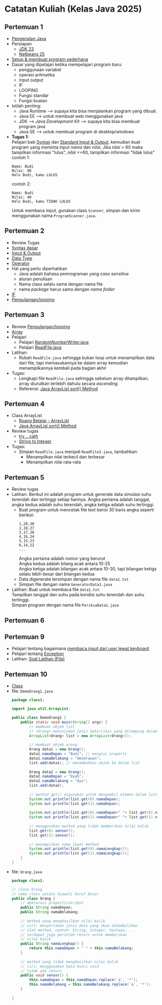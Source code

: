 # Catatan Kuliah (Kelas Java 2025)

## Pertemuan 1
- [Pengenalan Java](docs/01-intro.md)
- Persiapan
  - [JDK 23](https://download.oracle.com/java/23/latest/jdk-23_windows-x64_bin.exe)
  - [Netbeans 25](https://downloads.apache.org/netbeans/netbeans-installers/25/Apache-NetBeans-25-bin-windows-x64.exe.sha512)
- [Setup & membuat program sederhana](docs/02-setup.md)
- Dasar yang dipelajari ketika mempelajari program baru:
  - penggunaan variabel
  - operasi aritmatika
  - input output
  - IF
  - LOOPING
  - Fungsi standar
  - Fungsi buatan
- Istilah penting:
  - Java Runtime --> supaya kita bisa menjalankan program yang dibuat.
  - Java EE --> untuk membuat web menggunakan java
  - JDK --> _Java Development Kit_ --> supaya kita bisa membuat program java 
  - Java SE --> untuk membuat program di desktop/windows
- **Tugas 1:**\
  Pelajari bab [Syntax](docs/03-syntax.md) dan [Standard Input & Output](docs/04-input-output.md), kemudian buat program yang  meminta input _nama_ dan _nilai_. Jika _nilai_ > 60 maka tampilkan informasi "lulus", _nilai_ <=60, tampilkan informasi "tidak lulus"\
    contoh 1:
    ```
    Nama: Budi
    Nilai: 80
    Halo Budi, kamu LULUS
    ```
    contoh 2:
    ```
    Nama: Budi
    Nilai: 40
    Halo Budi, kamu TIDAK LULUS
    ```
    Untuk membaca input, gunakan class `Scanner`, simpan dan kirim menggunakan nama `ProgramScanner.java`.

## Pertemuan 2
- Review Tugas
- [Syntax dasar](docs/03-syntax.md)
- [Input & Output](docs/04-input-output.md)
- [Data Type](docs/05-tipe-data.md)
- [Operator](docs/06-operator.md)
- Hal yang perlu diperhatikan
  - Java adalah bahasa pemrograman yang _case sensitive_
  - aturan penulisan
  - Nama class selalu sama dengan nama file
  - nama _package_ harus sama dengan _nama folder_    
- [IF](docs/07-pengambilan-keputusan.md)
- [Pengulangan/looping](docs/08-pengulangan.md)

## Pertemuan 3
- Review [Pengulangan/looping](docs/08-pengulangan.md)
- [Array](docs/10-array.md)
- Pelajari
  - Pelajari [RandomNumberWriter.java](src/RandomNumberWriter.java)
  - Pelajari [ReadFile.java](src/ReadFile.java)
- Latihan:
  - Rubah `ReadFile.java` sehingga bukan loop untuk menampilkan data dari file, tapi memasukannya ke dalam array kemudian menampilkannya kembali pada bagian akhir
- Tugas:
  - Lengkapi file `ReadFile.java` sehingga sebelum array ditampilkan, array diurutkan terlebih dahulu secara _ascending_.
  - Referensi: [Java ArrayList sort() Method](https://www.w3schools.com/java/ref_arraylist_sort.asp)


## Pertemuan 4
- Class ArrayList
  - [Ruang Belajar - ArrayList](docs/10-array.md#array-list)
  - [Java ArrayList sort() Method](https://www.w3schools.com/java/ref_arraylist_sort.asp)
- Review tugas
  - [try .. cath](https://www.w3schools.com/java/java_try_catch.asp)
  - [String to Integer](https://www.geeksforgeeks.org/how-to-convert-string-to-int-in-java/)
- Tugas:
  - Simpan `ReadFile.java` menjadi `ReadFile3.java`, tambahkan:
    - Menampilkan nilai terkecil dan terbesar
    - Menampilkan nilai rata-rata

## Pertemuan 5
- Review tugas
- Latihan: Berikut ini adalah program untuk generate data simulasi suhu terendah dan tertinggi setiap harinya. Angka pertama adalah tanggal, angka kedua adalah suhu terendah, angka ketiga adalah suhu tertinggi.
  - Buat program untuk mencetak file text berisi 30 baris angka seperti berikut:
    ```
    1,20,30
    2,18,27
    3,17,26
    4,16,24
    5,15,23
    6,14,22
    ...
    ```
    Angka pertama adalah nomor yang berurut\
    Angka kedua adalah bilang acak antara 10-25\
    Angka ketiga adalah bilangan acak antara 10-30, tapi bilangan ketiga selalu lebih besar dari bilangan kedua
  - Data digenerate tersimpan dengan nama file `data1.txt`
  - Simpan file dengan nama `GeneratorData1.java`  
- Latihan: Buat untuk membaca file `data1.txt`.\
  Tampilkan tanggal dan suhu pada kondisi suhu terendah dan suhu tertinggi.\
  Simpan program dengan nama file `PeriksaData1.java`

## Pertemuan 6

## Pertemuan 9
- Pelajari tentang bagaimana [membaca input dari user lewat keyboard](docs/04-input-output.md)
- Pelajari tentang [Exception](docs/13-exception.md)
- Latihan: [Soal Latihan (File)](docs/latihan/06-class-5.md)

## Pertemuan 10
- [Class](docs/12-class.md)
- file: `DemoOrang1.java`
  ```java
  package class1;

  import java.util.ArrayList;

  public class DemoOrang1 {
      public static void main(String[] args) {
          // membuat objek list
          // <Orang> menunjukan jenis data/class yang ditampung dalam list
          ArrayList<Orang> list = new ArrayList<Orang>();
          
          // membuat objek orang
          Orang data1 = new Orang();
          data1.namaDepan = "Budi"; // mengisi properti
          data1.namaBelakang = "Hendrawan";
          list.add(data1); // menambahkan objek ke dalam list
          
          Orang data2 = new Orang();
          data2.namaDepan = "Dyah";
          data2.namaBelakang = "Ayu";
          list.add(data2);
          
          // method get() digunakan untuk mengambil elemen dalam list
          System.out.println(list.get(0).namaDepan);
          System.out.println(list.get(1).namaDepan);
          
          System.out.println(list.get(0).namaDepan+" "+ list.get(0).namaBelakang);
          System.out.println(list.get(1).namaDepan+" "+ list.get(1).namaBelakang);
          
          // menggunakan method yang tidak memberikan nilai balik
          list.get(0).sensor();
          list.get(1).sensor();
          
          // menampilkan nama lewat method
          System.out.println(list.get(0).namaLengkap());
          System.out.println(list.get(1).namaLengkap());
      }
  }
- file: `Orang.java`
  ```java
  package class1;

  // class Orang
  // nama class selalu diawali huruf besar
  public class Orang {
      // deklarasi properti/atribut
      public String namaDepan;
      public String namaBelakang;
      
      // method yang menghasilkan nilai balik
      // ciri: menyertakan jenis data yang akan dikembalikan
      // oleh method, contoh: String, Integer, boolean,...
      // terdapat juga perintah return untuk memberikan
      // nilai balik
      public String namaLengkap() {
          return this.namaDepan + " " + this.namaBelakang;
      }
      
      // method yang tidak menghasilkan nilai balik
      // ciri: menggunakan kata kunci void
      // tidak ada return
      public void sensor() {
          this.namaDepan = this.namaDepan.replace('a', '*');
          this.namaBelakang = this.namaBelakang.replace('a', '*');
      }
      
  }
  ```